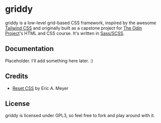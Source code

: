 # griddy

griddy is a low-level grid-based CSS framework, inspired by the awesome [Tailwind CSS](https://github.com/tailwindcss) and originally built as a capstone project for [The Odin Project](https://www.theodinproject.com/home)'s HTML and CSS course. It's written in [Sass/SCSS](https://sass-lang.com).

## Documentation
Placeholder. I'll add something here later. :)

## Credits
* [Reset CSS](https://meyerweb.com/eric/tools/css/reset/) by Eric A. Meyer

## License
griddy is licensed under GPL3, so feel free to fork and play around with it.